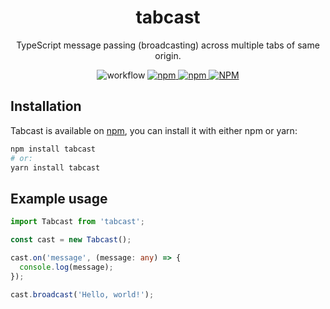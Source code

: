 <h1 align="center">tabcast</h1>

<p align="center">
TypeScript message passing (broadcasting) across multiple tabs of same origin.
</p>

<p align="center">
<img alt="workflow" src="https://img.shields.io/github/workflow/status/mat-sz/tabcast/Node.js%20CI%20(yarn)">
<a href="https://npmjs.com/package/tabcast">
<img alt="npm" src="https://img.shields.io/npm/v/tabcast">
<img alt="npm" src="https://img.shields.io/npm/dw/tabcast">
<img alt="NPM" src="https://img.shields.io/npm/l/tabcast">
</a>
</p>

## Installation

Tabcast is available on [npm](https://www.npmjs.com/package/tabcast), you can install it with either npm or yarn:

```sh
npm install tabcast
# or:
yarn install tabcast
```

## Example usage

```ts
import Tabcast from 'tabcast';

const cast = new Tabcast();

cast.on('message', (message: any) => {
  console.log(message);
});

cast.broadcast('Hello, world!');
```
